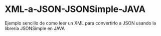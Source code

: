 # XML-a-JSON-JSONSimple-JAVA
Ejemplo sencillo de como leer un XML para convertirlo a JSON usando la librería JSONSimple en JAVA
